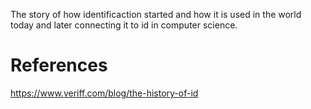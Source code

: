 The story of how identificaction started and how it is used in the world today and later connecting it to id in computer science.

# References
https://www.veriff.com/blog/the-history-of-id